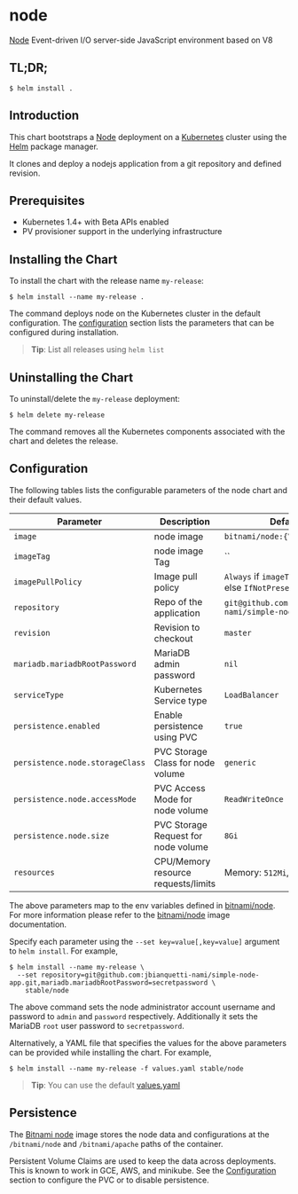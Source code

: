 # node

[Node](https://www.nodejs.org) Event-driven I/O server-side JavaScript environment based on V8

## TL;DR;

```console
$ helm install .
```

## Introduction

This chart bootstraps a [Node](https://github.com/bitnami/bitnami-docker-node) deployment on a [Kubernetes](http://kubernetes.io) cluster using the [Helm](https://helm.sh) package manager.

It clones and deploy a nodejs application  from a git repository and  defined revision.

## Prerequisites

- Kubernetes 1.4+ with Beta APIs enabled
- PV provisioner support in the underlying infrastructure

## Installing the Chart

To install the chart with the release name `my-release`:

```console
$ helm install --name my-release .
```

The command deploys node on the Kubernetes cluster in the default configuration. The [configuration](#configuration) section lists the parameters that can be configured during installation.

> **Tip**: List all releases using `helm list`

## Uninstalling the Chart

To uninstall/delete the `my-release` deployment:

```console
$ helm delete my-release
```

The command removes all the Kubernetes components associated with the chart and deletes the release.

## Configuration

The following tables lists the configurable parameters of the node chart and their default values.

|              Parameter               |               Description                |                         Default                         |
|--------------------------------------|------------------------------------------|---------------------------------------------------------|
| `image`                              | node image                               | `bitnami/node:{VERSION}`                                |
| `imageTag`                           | node image Tag                           | ``                                                      |
| `imagePullPolicy`                    | Image pull policy                        | `Always` if `imageTag` is `latest`, else `IfNotPresent` |
| `repository`                         | Repo of the application                  | `git@github.com:jbianquetti-nami/simple-node-app.git`   |
| `revision`                           | Revision  to checkout                    | `master`                                                |
| `mariadb.mariadbRootPassword`        | MariaDB admin password                   | `nil`                                                   |
| `serviceType`                        | Kubernetes Service type                  | `LoadBalancer`                                          |
| `persistence.enabled`                | Enable persistence using PVC             | `true`                                                  |
| `persistence.node.storageClass`      | PVC Storage Class for node volume        | `generic`                                               |
| `persistence.node.accessMode`        | PVC Access Mode for node volume          | `ReadWriteOnce`                                         |
| `persistence.node.size`              | PVC Storage Request for node volume      | `8Gi`                                                   |
| `resources`                          | CPU/Memory resource requests/limits      | Memory: `512Mi`, CPU: `300m`                            |

The above parameters map to the env variables defined in [bitnami/node](http://github.com/bitnami/bitnami-docker-node). For more information please refer to the [bitnami/node](http://github.com/bitnami/bitnami-docker-node) image documentation.

Specify each parameter using the `--set key=value[,key=value]` argument to `helm install`. For example,

```console
$ helm install --name my-release \
  --set repository=git@github.com:jbianquetti-nami/simple-node-app.git,mariadb.mariadbRootPassword=secretpassword \
    stable/node
```

The above command sets the node administrator account username and password to `admin` and `password` respectively. Additionally it sets the MariaDB `root` user password to `secretpassword`.

Alternatively, a YAML file that specifies the values for the above parameters can be provided while installing the chart. For example,

```console
$ helm install --name my-release -f values.yaml stable/node
```

> **Tip**: You can use the default [values.yaml](values.yaml)

## Persistence

The [Bitnami node](https://github.com/bitnami/bitnami-docker-node) image stores the node data and configurations at the `/bitnami/node` and `/bitnami/apache` paths of the container.

Persistent Volume Claims are used to keep the data across deployments. This is known to work in GCE, AWS, and minikube.
See the [Configuration](#configuration) section to configure the PVC or to disable persistence.
